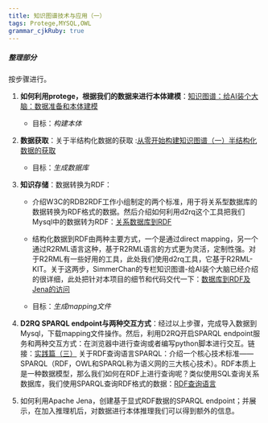 ```yaml
---
title: 知识图谱技术与应用（一）
tags: Protege,MYSQL,OWL
grammar_cjkRuby: true
---
```

##### 整理部分
按步骤进行。

1. **如何利用protege，根据我们的数据来进行本体建模**：[知识图谱：给AI装个大脑：数据准备和本体建模](https://zhuanlan.zhihu.com/p/32389370)

    * 目标：*构建本体*

2. **数据获取**：关于半结构化数据的获取  :[从零开始构建知识图谱（一）半结构化数据的获取](https://zhuanlan.zhihu.com/p/43447848)

    * 目标：*生成数据库*

3. **知识存储**：数据转换为RDF：
   * 介绍W3C的RDB2RDF工作小组制定的两个标准，用于将关系型数据库的数据转换为RDF格式的数据。然后介绍如何利用d2rq这个工具把我们Mysql中的数据转为RDF：[关系数据库到RDF](https://zhuanlan.zhihu.com/p/32552993)
   * 结构化数据到RDF由两种主要方式，一个是通过direct mapping，另一个通过R2RML语言这种，基于R2RML语言的方式更为灵活，定制性强。对于R2RML有一些好用的工具，此处我们使用d2rq工具，它基于R2RML-KIT。关于这两步，SimmerChan的专栏知识图谱-给AI装个大脑已经介绍的很详细，此处把针对本项目的细节和代码交代一下：[数据库到RDF及Jena的访问](https://zhuanlan.zhihu.com/p/43638974)

   * 目标：*生成mapping文件*


4. **D2RQ SPARQL endpoint与两种交互方式**：经过以上步骤，完成导入数据到Mysql，下载mapping文件操作。然后，利用D2RQ开启SPARQL endpoint服务和两种交互方式：在浏览器中进行查询或者编写python脚本进行交互。链接：[实践篇（三）](https://zhuanlan.zhihu.com/p/32880610) 
关于RDF查询语言SPARQL：介绍一个核心技术标准——SPARQL（RDF，OWL和SPARQL称为语义网的三大核心技术）。RDF本质上是一种数据模型，那么我们如何在RDF上进行查询呢？类似使用SQL查询关系数据库，我们使用SPARQL查询RDF格式的数据：[RDF查询语言](https://zhuanlan.zhihu.com/p/32703794)

5. 如何利用Apache Jena，创建基于显式RDF数据的SPARQL endpoint；并展示，在加入推理机后，对数据进行本体推理我们可以得到额外的信息。


